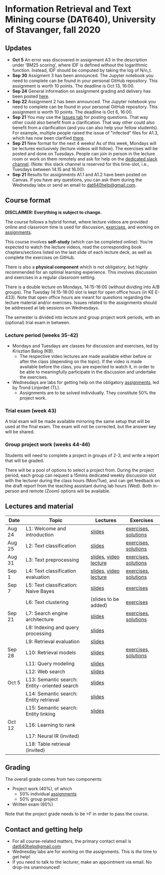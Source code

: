 # Information Retrieval and Text Mining course (DAT640), University of Stavanger, fall 2020

## Updates

  * **Oct 5** An error was discovered in assignment A3 in the description under ‘BM25 scoring’, where IDF is defined without the logarithmic function. Instead, IDF should be computed by taking the log of N/n_t.
  * **Sep 30** Assigment 3 has been announced. The Jupyter notebook you need to complete can be found in your personal GitHub repository. This assignment is worth 10 points. The deadline is Oct 13, 16:00.
  * **Sep 24** General information on assignment grading and delivery has been posted [here](assignments/).
  * **Sep 22** Assignment 2 has been announced. The Jupyter notebook you need to complete can be found in your personal GitHub repository. This assignment is worth 10 points. The deadline is Oct 6, 16:00.
  * **Sep 21** You may use the [Issues tab](../../issues/) for posting questions. That way other could also benefit from a clarification. That way other could also benefit from a clarification (and you can also help your fellow students). For example, multiple people raised the issue of "infected" files for A1.3, which has now been clarified [there](../../issues/1).
  * **Sep 21** New format for the next 4 weeks! As of this week, Mondays will be lectures exclusively (lecture videos will follow). The exercises will be posted and done on Tuesdays. People can join in person in the lecture room or work on them remotely and ask for help on the [dedicated slack channel](https://uis-iai.slack.com/archives/C01AW7CA38E). (Note: this slack channel is reserved for this time-slot, i.e., Tuesdays between 14.15 and 16.00).
  * **Sep 21** Results for assignments A1.1 and A1.2 have been posted on Canvas. If you have any questions, you can ask them during the Wednesday labs or send an email to dat640help@gmail.com.

## Course format

**DISCLAIMER: Everything is subject to change.**

The course follows a hybrid format, where lecture videos are provided online and classroom time is used for discussion, [exercises](exercises/), and working on [assignments](assignments/).

This course involves **self-study** (which can be completed online): You're expected to watch the lecture videos, read the corresponding book chapters/sections listed on the last slide of each lecture deck, as well as complete the exercises on GitHub.

There is also a **physical component** which is not obligatory, but highly recommended for an optimal learning experience. This involves discussion and exercises in a regular classroom setting.

There is a double lecture on Mondays, 14:15-16:00 (without dividing into A/B groups). The Tuesday 14:15-16:00 slot is kept for open office hours (in KE E-433). Note that open office hours are meant for questions regarding the lecture material and/or exercises. Issues related to the assignments should be addressed at lab sessions on Wednesdays.

The semester is divided into lecture and group project work periods, with an (optional) trial exam in between.

### Lecture period (weeks 35-42)

  * Mondays and Tuesdays are classes for discussion and exercises, led by Krisztian Balog (KB).
    - The respective video lectures are made available either before or after the class (depending on the topic). If the video is made available before the class, you are expected to watch it, in order to be able to meaningfully participate in the discussion and undertake the exercises.
  * Wednesdays are labs for getting help on the obligatory [assignments](assignments/), led by Trond Linjordet (TL).
    - Assignments are to be solved individually. They constitute 50% the project work.

### Trial exam (week 43)

A trial exam will be made available mirroring the same setup that will be used at the final exam. The exam will not be corrected, but the answer key will be shared.

### Group project work (weeks 44-46)

Students will need to complete a project in groups of 2-3, and write a report that will be graded.

There will be a pool of options to select a project from. During the project period, each group can request a 15mins dedicated weekly discussion slot with the lecturer during the class hours (Mon/Tue), and can get feedback on the draft report from the teaching assistant during lab hours (Wed). Both in-person and remote (Zoom) options will be available.


## Lectures and material

| Date | Topic | Lectures | Exercises |
| -- | -- | -- | -- |
| Aug 24 | L1: Welcome and introduction | [slides](https://speakerdeck.com/kbalog/information-retrieval-and-text-mining-2020-introduction) | [exercises](exercises/20200824/), [solutions](solutions/20200824/) |
| Aug 25 | L2: Text classification | [slides](https://speakerdeck.com/kbalog/information-retrieval-and-text-mining-2020-text-classification) | [exercises](exercises/20200825/), [solutions](solutions/20200825/) |
| Aug 31 | L3: Text preprocessing | [slides](https://speakerdeck.com/kbalog/information-retrieval-and-text-mining-2020-text-preprocessing), [video lecture](https://youtu.be/s7vvaCtJ7iU) | [exercises](exercises/20200831/), [solutions](solutions/20200831/) |
| Sep 1 | L4: Text classification evaluation | [slides](https://speakerdeck.com/kbalog/information-retrieval-and-text-mining-2020-text-classification-evaluation), [video lecture](https://youtu.be/TFze1mbcEbY) | [exercises](exercises/20200901/), [solutions](solutions/20200901/) |
| Sep 7 | L5: Text classification: Naive Bayes  | [slides](https://speakerdeck.com/kbalog/information-retrieval-and-text-mining-2020-text-classification-naive-bayes) | [exercises](exercises/20200907/) |
| | L6: Text clustering | (slides to be added) | [exercises](exercises/20200907/) |
| Sep 21 | L7: Search engine architecture | [slides](https://speakerdeck.com/kbalog/information-retrieval-and-text-mining-2020-search-engine-architecture) | [exercises](exercises/20200922/), [solutions](solutions/20200922/) |
| | L8: Indexing and query processing | [slides](https://speakerdeck.com/kbalog/information-retrieval-and-text-mining-2020-indexing-and-query-processing) | |
| | L9: Retrieval evaluation | [slides](https://speakerdeck.com/kbalog/information-retrieval-and-text-mining-2020-retrieval-evaluation) | |
| Sep 28 | L10: Retrieval models | [slides](https://speakerdeck.com/kbalog/information-retrieval-and-text-mining-2020-retrieval-models) | [exercises](exercises/20200929/), [solutions](solutions/20200929/) |
| | L11: Query modeling | [slides](https://speakerdeck.com/kbalog/information-retrieval-and-text-mining-2020-query-modeling) | |
| | L12: Web search | [slides](https://speakerdeck.com/kbalog/information-retrieval-and-text-mining-2020-web-search) | |
| Oct 5 | L13: Semantic search: Entity-oriented search | [slides](https://speakerdeck.com/kbalog/information-retrieval-and-text-mining-2020-semantic-search-entity-oriented-search) | |
|  | L14: Semantic search: Entity retrieval | [slides](https://speakerdeck.com/kbalog/information-retrieval-and-text-mining-2020-semantic-search-entity-retrieval) | |
|  | L15: Semantic search: Entity linking | [slides](https://speakerdeck.com/kbalog/information-retrieval-and-text-mining-2020-semantic-search-entity-linking) | |
| Oct 12 | L16: Learning to rank | | |
|  | L17: Neural IR (invited) | | |
|  | L18: Table retrieval (invited) | | |

## Grading

The overall grade comes from two components:

  * Project work (40%), of which
    - 50% individual [assignments](assignments/)
    - 50% group project
  * Written exam (60%)

Note that the project grade needs to be >F in order to pass the course.

## Contact and getting help

  * For all course-related matters, the primary contact email is dat640help@gmail.com
  * Wednesday labs are for working on the assignments. This is *the* time to get help!
  * If you need to talk to the lecturer, make an appointment via email. No drop-ins unannounced!
